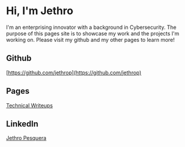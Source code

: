 <!-- See https://docs.github.com/en/get-started/writing-on-github/getting-started-with-writing-and-formatting-on-github/basic-writing-and-formatting-syntax for markdown formatting -->

# Hi, I'm Jethro
I'm an enterprising innovator with a background in Cybersecurity.  The purpose of this pages site is to showcase my work and the projects I'm working on.  Please visit my github and my other pages to learn more!
## Github
[https://github.com/jethrop](https://github.com/jethrop)
## Pages
[Technical Writeups](https://jethrop.github.io/writeups/)
## LinkedIn
[Jethro Pesquera](https://www.linkedin.com/in/jethro-pesquera/)
